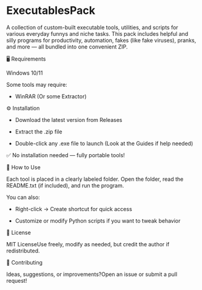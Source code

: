 # ExecutablesPack

  A collection of custom-built executable tools, utilities, and scripts for various everyday funnys and niche tasks. This pack includes helpful and silly programs for productivity, automation, fakes (like fake viruses), pranks, and more — all bundled into one convenient ZIP.

🖥️ Requirements

  Windows 10/11

  Some tools may require:

  * WinRAR (Or some Extractor)

⚙️ Installation

  *  Download the latest version from Releases

  *  Extract the .zip file

  *  Double-click any .exe file to launch (Look at the Guides if help needed)

✅ No installation needed — fully portable tools!

🧪 How to Use

  Each tool is placed in a clearly labeled folder. Open the folder, read the README.txt (if included), and run the program.

You can also:

  *  Right-click → Create shortcut for quick access

  *  Customize or modify Python scripts if you want to tweak behavior

📜 License

  MIT LicenseUse freely, modify as needed, but credit the author if redistributed.

🤝 Contributing

  Ideas, suggestions, or improvements?Open an issue or submit a pull request!
